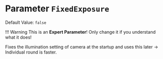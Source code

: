 # Parameter `FixedExposure`
Default Value: `false`

!!! Warning
    This is an **Expert Parameter**! Only change it if you understand what it does!

Fixes the illumination setting of camera at the startup and uses this later -> Individual round is faster.
